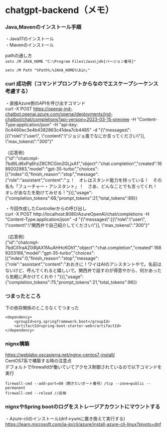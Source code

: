 # chatgpt-backend（メモ）

### Java,Mavenのインストール手順
・Java17のインストール<br>
・Mavenのインストール<br>

pathの通し方<br>
```setx /M JAVA_HOME "C:\Program Files\Java\jdk{バージョン番号}"```

```setx /M Path "%Path%;%JAVA_HOME%\bin;" ```


### curl 成功例（コマンドプロンプトからなのでエスケープシーケンス考慮する）
・直接Azure側のAPIを呼び出すコマンド<br>
curl -X POST https://openai-ind-chatbot.openai.azure.com/openai/deployments/ind-chatbot/chat/completions?api-version=2023-03-15-preview -H "Content-Type:application/json" -H "api-key: 0c4460ec3e4b4382863c41dea7cb4485" -d "{\\"messages\\":[{\\"role\\":\\"user\\", \\"content\\":\\"ジョジョ風でなにか言ってください\\"}], \\"max_tokens\\":"300"}"
<br><br>
（応答例）<br>
{"id":"chatcmpl-7bd9Ld6xPq6hzZ8CflCGim2GLjxA1","object":"chat.completion","created":1689202983,"model":"gpt-35-turbo","choices":[{"index":0,"finish_reason":"stop","message":{"role":"assistant","content":"ェ！　オレはスタンド能力を持っている！　その名も「フューチャー・アシスタント」！　さあ、どんなことでも言ってくれ！　オレがあなたを助けてみせる！"}}],"usage":{"completion_tokens":68,"prompt_tokens":21,"total_tokens":89}}

・今回作成したControllerからの呼び出し<br>
curl -X POST http://localhost:8080/AzureOpenAI/chat/completions -H "Content-Type:application/json" -d "{\\"messages\\":[{\\"role\\":\\"user\\", \\"content\\":\\"関西弁で自己紹介してください\\"}], \\"max_tokens\\":"300"}"
<br><br>
（応答例）<br>
{"id":"chatcmpl-7bdCIl1raAZ0iRjAX1fAuAHHcKOh1","object":"chat.completion","created":1689203166,"model":"gpt-35-turbo","choices":[{"index":0,"finish_reason":"stop","message":{"role":"assistant","content":"おおきに！ワイはAIのアシスタントやで。名前はないけど、呼んでくれると嬉しいで。関西弁で話すのが得意やから、何かあったら気軽に声かけてくれや！"}}],"usage":{"completion_tokens":75,"prompt_tokens":21,"total_tokens":96}}

### つまったところ
下の依存関係のところなくてつまった
```
<dependency>
	<groupId>org.springframework.boot</groupId>
	<artifactId>spring-boot-starter-web</artifactId>
</dependency>
```

### nignx構築
https://weblabo.oscasierra.net/nginx-centos7-install/
<br>
CentOS7系で構築する時の注意点<br>
デフォルトでfirewalldが働いていてアクセス制御されているので以下コマンドを実行<br>
```
firewall-cmd --add-port=80（開きたいポート番号）/tcp --zone=public --permanent
firewall-cmd --reload //反映
```
### nignxやSpring bootのログをストレージアカウントにマウントする
・Azure-cliのインストール(dnf→yumに置き換えて実行する)<br>
https://learn.microsoft.com/ja-jp/cli/azure/install-azure-cli-linux?pivots=dnf
